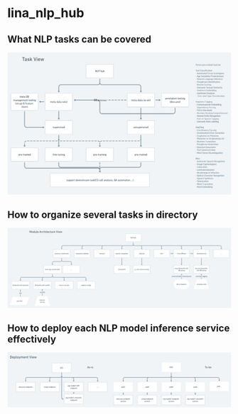 # lina_nlp_hub

## What NLP tasks can be covered
![task view](img/task_view_design.png)

## How to organize several tasks in directory
![module architecture view](img/module_architecture_view_design.png)

## How to deploy each NLP model inference service effectively
![deployment view](img/deployment_view_design.png)
